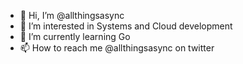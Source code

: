 - 👋 Hi, I’m @allthingsasync
- 👀 I’m interested in Systems and Cloud development
- 🌱 I’m currently learning Go
- 📫 How to reach me @allthingsasync on twitter
